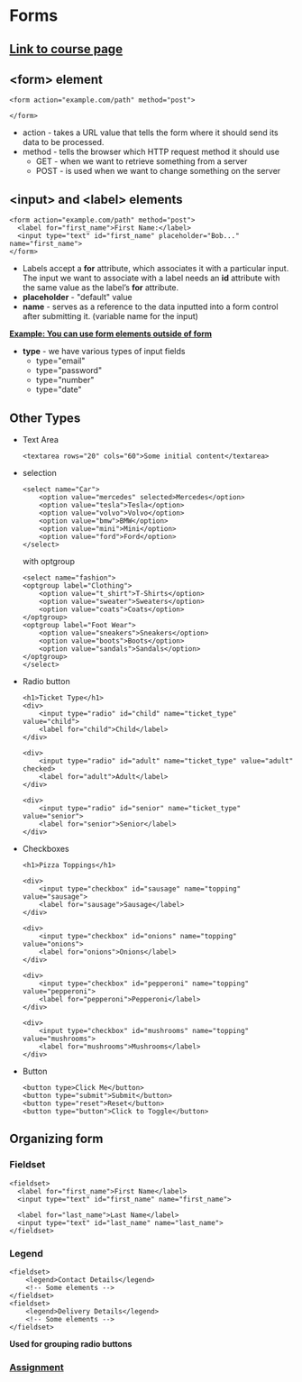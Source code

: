 # Forms

## [Link to course page](https://www.theodinproject.com/lessons/node-path-intermediate-html-and-css-form-basics)

## \<form> element
~~~
<form action="example.com/path" method="post">

</form>
~~~

* action - takes a URL value that tells the form where it should send its data to be processed.
* method - tells the browser which HTTP request method it should use
    - GET - when we want to retrieve something from a server
    - POST - is used when we want to change something on the server

## \<input> and \<label> elements

~~~
<form action="example.com/path" method="post">
  <label for="first_name">First Name:</label>
  <input type="text" id="first_name" placeholder="Bob..." name="first_name">
</form>
~~~

* Labels accept a **for** attribute, which associates it with a particular input. The input we want to associate with a label needs an **id** attribute with the same value as the label’s **for** attribute.
* **placeholder** - "default" value
* **name** - serves as a reference to the data inputted into a form control after submitting it. (variable name for the input)

**[Example: You can use form elements outside of form](https://codepen.io/TheOdinProjectExamples/pen/PoJjNYr)**

* **type** - we have various types of input fields
    * type="email"
    * type="password"
    * type="number"
    * type="date"
## Other Types
* Text Area
    ~~~
    <textarea rows="20" cols="60">Some initial content</textarea>
    ~~~
* selection
    ~~~
    <select name="Car">
        <option value="mercedes" selected>Mercedes</option>
        <option value="tesla">Tesla</option>
        <option value="volvo">Volvo</option>
        <option value="bmw">BMW</option>
        <option value="mini">Mini</option>
        <option value="ford">Ford</option>
    </select>
    ~~~
    with optgroup
    ~~~
    <select name="fashion">
    <optgroup label="Clothing">
        <option value="t_shirt">T-Shirts</option>
        <option value="sweater">Sweaters</option>
        <option value="coats">Coats</option>
    </optgroup>
    <optgroup label="Foot Wear">
        <option value="sneakers">Sneakers</option>
        <option value="boots">Boots</option>
        <option value="sandals">Sandals</option>
    </optgroup>
    </select>
    ~~~
* Radio button
    ~~~
    <h1>Ticket Type</h1>
    <div>
        <input type="radio" id="child" name="ticket_type" value="child">
        <label for="child">Child</label>
    </div>

    <div>
        <input type="radio" id="adult" name="ticket_type" value="adult" checked>
        <label for="adult">Adult</label>
    </div>

    <div>
        <input type="radio" id="senior" name="ticket_type" value="senior">
        <label for="senior">Senior</label>
    </div>
    ~~~
* Checkboxes
    ~~~
    <h1>Pizza Toppings</h1>

    <div>
        <input type="checkbox" id="sausage" name="topping" value="sausage">
        <label for="sausage">Sausage</label>
    </div>

    <div>
        <input type="checkbox" id="onions" name="topping" value="onions">
        <label for="onions">Onions</label>
    </div>

    <div>
        <input type="checkbox" id="pepperoni" name="topping" value="pepperoni">
        <label for="pepperoni">Pepperoni</label>
    </div>

    <div>
        <input type="checkbox" id="mushrooms" name="topping" value="mushrooms">
        <label for="mushrooms">Mushrooms</label>
    </div>
    ~~~
* Button
    ~~~
    <button type>Click Me</button>
    <button type="submit">Submit</button>
    <button type="reset">Reset</button>
    <button type="button">Click to Toggle</button>
    ~~~

## Organizing form

### Fieldset
~~~
<fieldset>
  <label for="first_name">First Name</label>
  <input type="text" id="first_name" name="first_name">

  <label for="last_name">Last Name</label>
  <input type="text" id="last_name" name="last_name">
</fieldset>
~~~

### Legend
~~~
<fieldset>
    <legend>Contact Details</legend>
    <!-- Some elements -->
</fieldset>
<fieldset>
    <legend>Delivery Details</legend>
    <!-- Some elements -->
</fieldset>
~~~

**Used for grouping radio buttons**

### [Assignment](https://www.theodinproject.com/lessons/node-path-intermediate-html-and-css-form-basics#assignment)
    